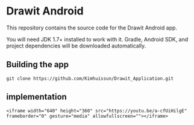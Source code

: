 Drawit Android
==============
This repository contains the source code for the Drawit Android app.

You will need JDK 1.7+ installed to work with it. Gradle, Android SDK, and project dependencies will be downloaded automatically.

Building the app
---------------
```
git clone https://github.com/Kimhuissun/Drawit_Application.git
```

implementation
---------------
```
<iframe width="640" height="360" src="https://youtu.be/a-cfUiHilgE" frameborder="0" gesture="media" allowfullscreen=""></iframe>
```




